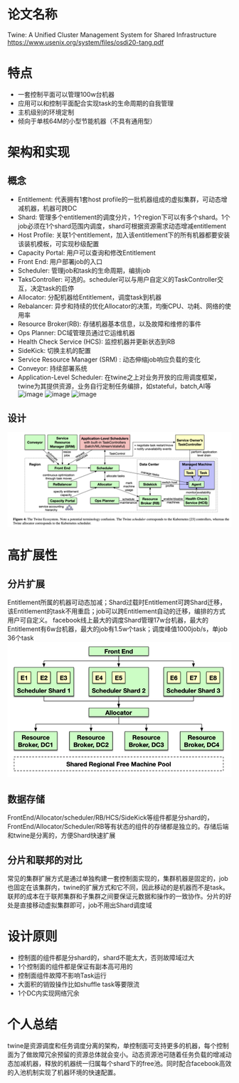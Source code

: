 # 论文名称
Twine: A Unified Cluster Management System for Shared Infrastructure
https://www.usenix.org/system/files/osdi20-tang.pdf

# 特点
* 一套控制平面可以管理100w台机器
* 应用可以和控制平面配合实现task的生命周期的自我管理
* 主机级别的环境定制
* 倾向于单核64M的小型节能机器（不具有通用型）

# 架构和实现
## 概念
* Entitlement: 代表拥有1套host profile的一批机器组成的虚拟集群，可动态增减机器，机器可跨DC
* Shard: 管理多个entitlement的调度分片，1个region下可以有多个shard。1个job必须在1个shard范围内调度，shard可根据资源需求动态增减entitlement
* Host Profile: 关联1个entitlement，加入该entitlement下的所有机器都要安装该装机模板，可实现秒级配置
* Capacity Portal: 用户可以查询和修改Entitlement
* Front End: 用户部署job的入口
* Scheduler: 管理job和task的生命周期，编排job
* TaksController: 可选的。scheduler可以与用户自定义的TaskController交互，决定task的启停
* Allocator: 分配机器给Entitlement，调度task到机器
* Rebalancer: 异步和持续的优化Allocator的决策，均衡CPU、功耗、网络的使用率
* Resource Broker(RB): 存储机器基本信息，以及故障和维修的事件
* Ops Planner: DC域管理员通过它运维机器
* Health Check Service (HCS): 监控机器并更新状态到RB
* SideKick: 切换主机的配置
* Service Resource Manager (SRM) : 动态伸缩job响应负载的变化
* Conveyor: 持续部署系统
* Application-Level Scheduler: 在twine之上对业务开放的应用调度框架，twine为其提供资源，业务自行定制任务编排，如stateful，batch,AI等
![image](https://user-images.githubusercontent.com/10750904/156516453-ea00495c-2641-48dd-b89d-cd20536fa9a4.png)
![image](https://user-images.githubusercontent.com/10750904/156517334-67d0164a-c77f-41f6-bd55-fcb0cf50f744.png)
![image](https://user-images.githubusercontent.com/10750904/156517419-ddf265e5-5b72-4a47-83c0-6cf6ffa5dff4.png)

## 设计
![image](https://github.com/1032120121/paper/blob/main/image/%E6%88%AA%E5%B1%8F2022-03-03%2015.51.44.png)

# 高扩展性
## 分片扩展
Entitlement所属的机器可动态加减；Shard过载时Entitlement可跨Shard迁移，该Entitlement的task不用重启；job可以跨Entitlement自动的迁移，编排的方式用户可自定义。
facebook线上最大的调度Shard管理17w台机器，最大的Entitlement有6w台机器，最大的job有1.5w个task；调度峰值1000job/s，单job 36个task
![image](https://github.com/1032120121/paper/blob/main/image/%E6%88%AA%E5%B1%8F2022-03-03%2019.16.11.png)

## 数据存储
FrontEnd/Allocator/scheduler/RB/HCS/SideKick等组件都是分shard的，FrontEnd/Allocator/Scheduler/RB等有状态的组件的存储都是独立的。存储后端和twine是分离的，方便Shard快速扩展

## 分片和联邦的对比
常见的集群扩展方式是通过单独构建一套控制面实现的，集群机器是固定的，job也固定在该集群内，twine的扩展方式和它不同，因此移动的是机器而不是task。联邦的成本在于联邦集群和子集群之间要保证元数据和操作的一致协作。分片的好处是直接移动虚拟集群即可，job不用出Shard调度域

# 设计原则
* 控制面的组件都是分shard的，shard不能太大，否则故障域过大
* 1个控制面的组件都是保证有副本高可用的
* 控制面组件故障不影响Task运行
* 大面积的销毁操作比如shuffle task等要限流
* 1个DC内实现网络冗余

# 个人总结
twine是资源调度和任务调度分离的架构，单控制面可支持更多的机器，每个控制面为了做故障冗余预留的资源总体就会变小。动态资源池可随着任务负载的增减动态加减机器，释放的机器统一归属每个shard下的free池。同时配合facebook高效的入池机制实现了机器环境的快速配置。
